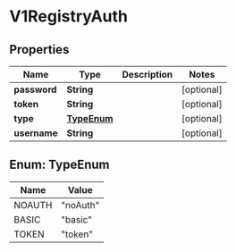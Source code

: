 # V1RegistryAuth

## Properties
Name | Type | Description | Notes
------------ | ------------- | ------------- | -------------
**password** | **String** |  |  [optional]
**token** | **String** |  |  [optional]
**type** | [**TypeEnum**](#TypeEnum) |  |  [optional]
**username** | **String** |  |  [optional]

<a name="TypeEnum"></a>
## Enum: TypeEnum
Name | Value
---- | -----
NOAUTH | &quot;noAuth&quot;
BASIC | &quot;basic&quot;
TOKEN | &quot;token&quot;
